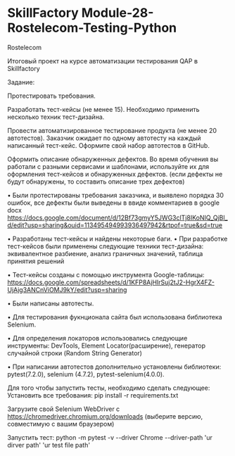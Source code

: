# SkillFactory Module-28-Rostelecom-Testing-Python
Rostelecom

Итоговый проект на курсе автоматизации тестирования QAP в Skillfactory

Задание:

Протестировать требования.

Разработать тест-кейсы (не менее 15). Необходимо применить несколько техник тест-дизайна.

Провести автоматизированное тестирование продукта (не менее 20 автотестов). Заказчик ожидает по одному автотесту на каждый написанный тест-кейс. Оформите свой набор автотестов в GitHub.

Оформить описание обнаруженных дефектов. Во время обучения вы работали с разными сервисами и шаблонами, используйте их для оформления тест-кейсов и обнаруженных дефектов. (если дефекты не будут обнаружены, то составить описание трех дефектов)


• Были протестированы требования заказчика, и выявлено порядка 30 ошибок, все дефекты были выведены в ввиде комментариев в google docx
https://docs.google.com/document/d/12Bf73gmyY5JWG3clTj8IKoNIQ_QjBl_d/edit?usp=sharing&ouid=113495494993936497942&rtpof=true&sd=true

• Разработаны тест-кейсы и найдены некоторые баги.
• При разработке тест-кейсов были применены следующие техники тест-дизайна: 
эквивалентное разбиение, 
анализ граничных значений, 
таблица принятия решений


• Тест-кейсы созданы с помощью инструмента Google-таблицы: https://docs.google.com/spreadsheets/d/1KFP8AjHIrSuj2tJ2-HgrX4FZ-UjAjg3ANCnViOMJ9kY/edit?usp=sharing

• Были написаны автотесты.

• Для тестирования фукнционала сайта был использована библиотека Selenium.

• Для определения локаторов использовались следующие инструменты: DevTools, Element Locator(расширение), генератор случайной строки (Random String Generator)

• При написании автотестов дополнительно установлены библиотеки: pytest(7.2.0), selenium (4.7.2), pytest-selenium(4.0.0).

Для того чтобы запустить тесты, необходимо сделать следующее:
Установить все требования: pip install -r requirements.txt

Загрузите свой Selenium WebDriver с https://chromedriver.chromium.org/downloads (выберите версию, совместимую с вашим браузером)

Запустить тест: python -m pytest -v --driver Chrome --driver-path 'ur dirver path' 'ur test file path'
